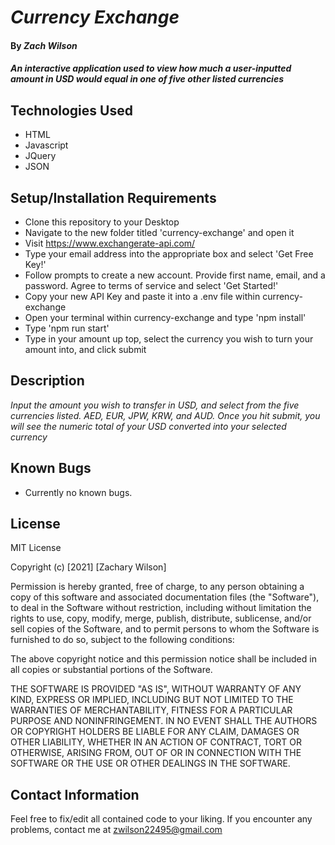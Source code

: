 # _Currency Exchange_

#### By _Zach Wilson_

#### _An interactive application used to view how much a user-inputted amount in USD would equal in one of five other listed currencies_

## Technologies Used

* HTML
* Javascript
* JQuery
* JSON

## Setup/Installation Requirements

* Clone this repository to your Desktop
* Navigate to the new folder titled 'currency-exchange' and open it
* Visit https://www.exchangerate-api.com/
* Type your email address into the appropriate box and select 'Get Free Key!'
* Follow prompts to create a new account. Provide first name, email, and a password. Agree to terms of service and select 'Get Started!'
* Copy your new API Key and paste it into a .env file within currency-exchange
* Open your terminal within currency-exchange and type 'npm install'
* Type 'npm run start'
* Type in your amount up top, select the currency you wish to turn your amount into, and click submit

## Description

_Input the amount you wish to transfer in USD, and select from the five currencies listed. AED, EUR, JPW, KRW, and AUD. Once you hit submit, you will see the numeric total of your USD converted into your selected currency_

## Known Bugs

* Currently no known bugs.

## License

MIT License

Copyright (c) [2021] [Zachary Wilson]

Permission is hereby granted, free of charge, to any person obtaining a copy
of this software and associated documentation files (the "Software"), to deal
in the Software without restriction, including without limitation the rights
to use, copy, modify, merge, publish, distribute, sublicense, and/or sell
copies of the Software, and to permit persons to whom the Software is
furnished to do so, subject to the following conditions:

The above copyright notice and this permission notice shall be included in all
copies or substantial portions of the Software.

THE SOFTWARE IS PROVIDED "AS IS", WITHOUT WARRANTY OF ANY KIND, EXPRESS OR
IMPLIED, INCLUDING BUT NOT LIMITED TO THE WARRANTIES OF MERCHANTABILITY,
FITNESS FOR A PARTICULAR PURPOSE AND NONINFRINGEMENT. IN NO EVENT SHALL THE
AUTHORS OR COPYRIGHT HOLDERS BE LIABLE FOR ANY CLAIM, DAMAGES OR OTHER
LIABILITY, WHETHER IN AN ACTION OF CONTRACT, TORT OR OTHERWISE, ARISING FROM,
OUT OF OR IN CONNECTION WITH THE SOFTWARE OR THE USE OR OTHER DEALINGS IN THE
SOFTWARE.

## Contact Information

Feel free to fix/edit all contained code to your liking. If you encounter any problems, contact me at zwilson22495@gmail.com